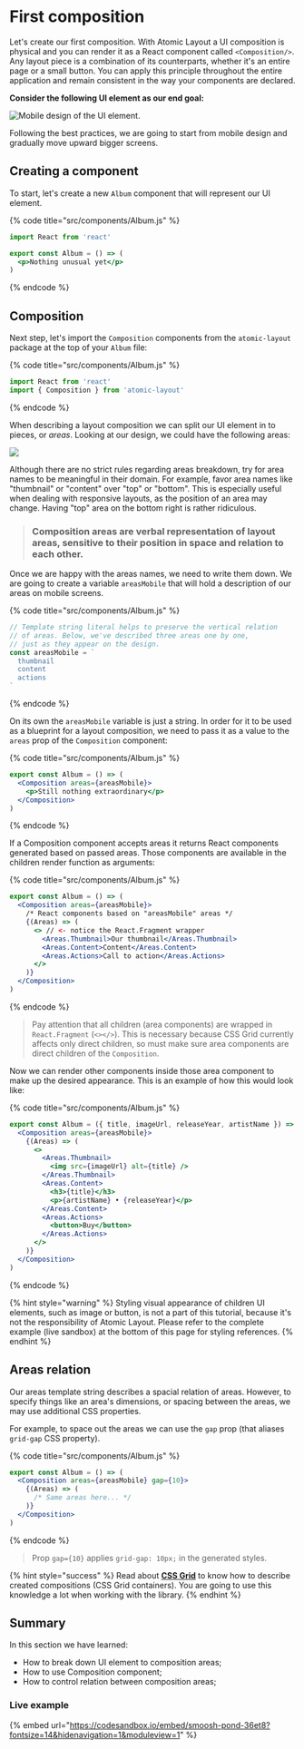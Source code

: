 # First composition

Let's create our first composition. With Atomic Layout a UI composition is physical and you can render it as a React component called `<Composition/>`. Any layout piece is a combination of its counterparts, whether it's an entire page or a small button. You can apply this principle throughout the entire application and remain consistent in the way your components are declared.

**Consider the following UI element as our end goal:**

![Mobile design of the UI element.](../.gitbook/assets/docs-getting-started-mobile.svg)

Following the best practices, we are going to start from mobile design and gradually move upward bigger screens.

## Creating a component

To start, let's create a new `Album` component that will represent our UI element.

{% code title="src/components/Album.js" %}
```jsx
import React from 'react'

export const Album = () => (
  <p>Nothing unusual yet</p>
)
```
{% endcode %}

## Composition

Next step, let's import the `Composition` components from the `atomic-layout` package at the top of your `Album` file:

{% code title="src/components/Album.js" %}
```jsx
import React from 'react'
import { Composition } from 'atomic-layout'
```
{% endcode %}

When describing a layout composition we can split our UI element in to pieces, or _areas_. Looking at our design, we could have the following areas:

![](../.gitbook/assets/docs-getting-started-areas.svg)

Although there are no strict rules regarding areas breakdown, try for area names to be meaningful in their domain. For example, favor area names like "thumbnail" or "content" over "top" or "bottom". This is especially useful when dealing with responsive layouts, as the position of an area may change. Having "top" area on the bottom right is rather ridiculous.

> ### Composition areas are verbal representation of layout areas, sensitive to their position in space and relation to each other.

Once we are happy with the areas names, we need to write them down. We are going to create a variable `areasMobile` that will hold a description of our areas on mobile screens.

{% code title="src/components/Album.js" %}
```jsx
// Template string literal helps to preserve the vertical relation
// of areas. Below, we've described three areas one by one,
// just as they appear on the design.
const areasMobile = `
  thumbnail
  content
  actions
`
```
{% endcode %}

On its own the `areasMobile` variable is just a string. In order for it to be used as a blueprint for a layout composition, we need to pass it as a value to the `areas` prop of the `Composition` component:

{% code title="src/components/Album.js" %}
```jsx
export const Album = () => (
  <Composition areas={areasMobile}>
    <p>Still nothing extraordinary</p>
  </Composition>
)
```
{% endcode %}

If a Composition component accepts areas it returns React components generated based on passed areas. Those components are available in the children render function as arguments:

{% code title="src/components/Album.js" %}
```jsx
export const Album = () => (
  <Composition areas={areasMobile}>
    /* React components based on "areasMobile" areas */
    {(Areas) => (
      <> // <- notice the React.Fragment wrapper
        <Areas.Thumbnail>Our thumbnail</Areas.Thumbnail>
        <Areas.Content>Content</Areas.Content>
        <Areas.Actions>Call to action</Areas.Actions>
      </>
    )}
  </Composition>
)
```
{% endcode %}

> Pay attention that all children \(area components\) are wrapped in `React.Fragment` \(`<></>`\). This is necessary because CSS Grid currently affects only direct children, so must make sure area components are direct children of the `Composition`.

Now we can render other components inside those area component to make up the desired appearance. This is an example of how this would look like:

{% code title="src/components/Album.js" %}
```jsx
export const Album = ({ title, imageUrl, releaseYear, artistName }) => (
  <Composition areas={areasMobile}>
    {(Areas) => (
      <>
        <Areas.Thumbnail>
          <img src={imageUrl} alt={title} />
        </Areas.Thumbnail>
        <Areas.Content>
          <h3>{title}</h3>
          <p>{artistName} • {releaseYear}</p>
        </Areas.Content>
        <Areas.Actions>
          <button>Buy</button>
        </Areas.Actions>
      </>
    )}
  </Composition>
)
```
{% endcode %}

{% hint style="warning" %}
Styling visual appearance of children UI elements, such as image or button, is not a part of this tutorial, because it's not the responsibility of Atomic Layout. Please refer to the complete example \(live sandbox\) at the bottom of this page for styling references.
{% endhint %}

## Areas relation

Our areas template string describes a spacial relation of areas. However, to specify things like an area's dimensions, or spacing between the areas, we may use additional CSS properties.

For example, to space out the areas we can use the `gap` prop \(that aliases `grid-gap` CSS property\).

{% code title="src/components/Album.js" %}
```jsx
export const Album = () => (
  <Composition areas={areasMobile} gap={10}>
    {(Areas) => (
      /* Same areas here... */
    )}
  </Composition>
)
```
{% endcode %}

> Prop `gap={10}` applies `grid-gap: 10px;` in the generated styles.

{% hint style="success" %}
Read about [**CSS Grid**](https://developer.mozilla.org/en-US/docs/Web/CSS/grid) to know how to describe created compositions \(CSS Grid containers\). You are going to use this knowledge a lot when working with the library.
{% endhint %}

## Summary

In this section we have learned:

* How to break down UI element to composition areas;
* How to use Composition component;
* How to control relation between composition areas;

### Live example

{% embed url="https://codesandbox.io/embed/smoosh-pond-36et8?fontsize=14&hidenavigation=1&moduleview=1" %}

